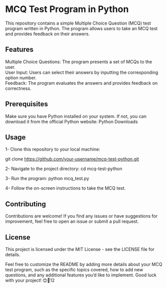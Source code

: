 
# MCQ Test Program in Python


This repository contains a simple Multiple Choice Question (MCQ) test program written in Python. The program allows users to take an MCQ test and provides feedback on their answers.

## Features

Multiple Choice Questions: The program presents a set of MCQs to the user.\
User Input: Users can select their answers by inputting the corresponding option number.\
Feedback: The program evaluates the answers and provides feedback on correctness.

## Prerequisites
Make sure you have Python installed on your system. If not, you can download it from the official Python website: Python Downloads

## Usage

1- Clone this repository to your local machine:

git clone https://github.com/your-username/mcq-test-python.git

2- Navigate to the project directory:
cd mcq-test-python

3- Run the program:
python mcq_test.py

4- Follow the on-screen instructions to take the MCQ test.
## Contributing
Contributions are welcome! If you find any issues or have suggestions for improvement, feel free to open an issue or submit a pull request.

## License
This project is licensed under the MIT License - see the LICENSE file for details.

Feel free to customize the README by adding more details about your MCQ test program, such as the specific topics covered, how to add new questions, and any additional features you’d like to implement. Good luck with your project! 😊🚀12

